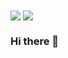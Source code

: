 <img align="center" src="https://github-readme-stats.vercel.app/api/top-langs/?username=AliGolgol&layout=vue" style="heigth:400" />
<img align="center" src="https://github-readme-stats.vercel.app/api?username=AliGolgol&show_icons=true&theme=vue" style="heigth:400" />
</br>

### Hi there 👋

<!--
**AliGolgol/AliGolgol** is a ✨ _special_ ✨ repository because its `README.md` (this file) appears on your GitHub profile.

Here are some ideas to get you started:

- 🔭 I’m currently working on ...
- 🌱 I’m currently learning ...
- 👯 I’m looking to collaborate on ...
- 🤔 I’m looking for help with ...
- 💬 Ask me about ...
- 📫 How to reach me: ...
- 😄 Pronouns: ...
- ⚡ Fun fact: ...
-->
